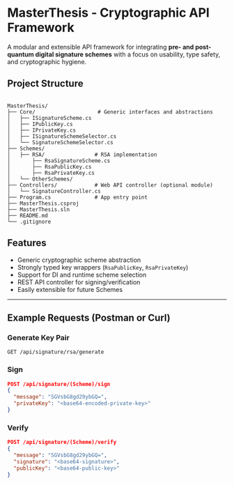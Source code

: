 # MasterThesis - Cryptographic API Framework

A modular and extensible API framework for integrating **pre- and post-quantum digital signature schemes** with a focus on usability, type safety, and cryptographic hygiene.

## Project Structure

```

MasterThesis/
├── Core/                    # Generic interfaces and abstractions
│   ├── ISignatureScheme.cs
│   ├── IPublicKey.cs
│   ├── IPrivateKey.cs
│   ├── ISignatureSchemeSelector.cs
│   └── SignatureSchemeSelector.cs
├── Schemes/
│   ├── RSA/                # RSA implementation
│       ├── RsaSignatureScheme.cs
│       ├── RsaPublicKey.cs
│       ├── RsaPrivateKey.cs
│   └── OtherSchemes/
├── Controllers/            # Web API controller (optional module)
│   └── SignatureController.cs
├── Program.cs              # App entry point
├── MasterThesis.csproj
├── MasterThesis.sln
├── README.md
└── .gitignore

````

## Features

- Generic cryptographic scheme abstraction
- Strongly typed key wrappers (`RsaPublicKey`, `RsaPrivateKey`)
- Support for DI and runtime scheme selection
- REST API controller for signing/verification
- Easily extensible for future Schemes

---

## Example Requests (Postman or Curl)

### Generate Key Pair

```
GET /api/signature/rsa/generate
```

### Sign

```json
POST /api/signature/(Scheme)/sign
{
  "message": "SGVsbG8gd29ybGQ=",
  "privateKey": "<base64-encoded-private-key>"
}
```

### Verify

```json
POST /api/signature/(Scheme)/verify
{
  "message": "SGVsbG8gd29ybGQ=",
  "signature": "<base64-signature>",
  "publicKey": "<base64-public-key>"
}
```
